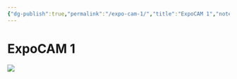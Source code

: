```yaml
---
{"dg-publish":true,"permalink":"/expo-cam-1/","title":"ExpoCAM 1","noteIcon":"","created":"2023-03-29T15:02:37.240-05:00","updated":"2023-03-29T15:02:50.878-05:00"}
---
```



# ExpoCAM 1

![](https://i.imgur.com/8GaBHJb.png)
